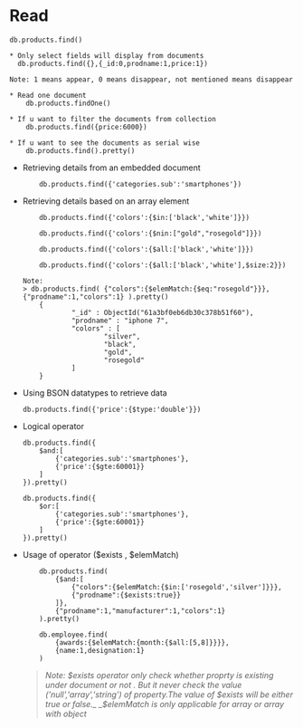 # Read

    db.products.find()

    * Only select fields will display from documents 
      db.products.find({},{_id:0,prodname:1,price:1})

    Note: 1 means appear, 0 means disappear, not mentioned means disappear  

    * Read one document
        db.products.findOne()

    * If u want to filter the documents from collection
        db.products.find({price:6000}) 

    * If u want to see the documents as serial wise
        db.products.find().pretty()

- Retrieving details from an embedded document 
    ```
        db.products.find({'categories.sub':'smartphones'})
    ```    

- Retrieving details based on an array element
    ```
        db.products.find({'colors':{$in:['black','white']}})

        db.products.find({'colors':{$nin:["gold","rosegold"]}})

        db.products.find({'colors':{$all:['black','white']}}) 

        db.products.find({'colors':{$all:['black','white'],$size:2}}) 

    Note:  
    > db.products.find( {"colors":{$elemMatch:{$eq:"rosegold"}}}, {"prodname":1,"colors":1} ).pretty()
        {
                "_id" : ObjectId("61a3bf0eb6db30c378b51f60"),
                "prodname" : "iphone 7",
                "colors" : [
                        "silver",
                        "black",
                        "gold",
                        "rosegold"
                ]
        }
    ```    

- Using BSON datatypes to retrieve data
    ```
    db.products.find({'price':{$type:'double'}})
    ```

- Logical operator
    ```
    db.products.find({
        $and:[
            {'categories.sub':'smartphones'},
            {'price':{$gte:60001}}
        ]
    }).pretty() 

    db.products.find({
        $or:[
            {'categories.sub':'smartphones'},
            {'price':{$gte:60001}}
        ]
    }).pretty()  
    ```  
   
- Usage of operator ($exists , $elemMatch) 
    ```
        db.products.find( 
            {$and:[
                {"colors":{$elemMatch:{$in:['rosegold','silver']}}},
                {"prodname":{$exists:true}}
            ]},
            {"prodname":1,"manufacturer":1,"colors":1}
        ).pretty() 

        db.employee.find(
            {awards:{$elemMatch:{month:{$all:[5,8]}}}},
            {name:1,designation:1}
        )
    ``` 
    >_Note: $exists operator only check whether proprty is existing under document or not . But it never check the value ('null','array','string') of property.The value of $exists will be either true or false._  
    >_$elemMatch is only applicable for array or array with object_
          

          
        


        
